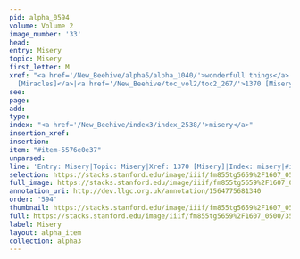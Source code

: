 ```yaml
---
pid: alpha_0594
volume: Volume 2
image_number: '33'
head: 
entry: Misery
topic: Misery
first_letter: M
xref: "<a href='/New_Beehive/alpha5/alpha_1040/'>wonderfull things</a>|<a href='/New_Beehive/toc_vol2/toc2_083/'>243
  [Miracles]</a>|<a href='/New_Beehive/toc_vol2/toc2_267/'>1370 [Misery]</a>"
see: 
page: 
add: 
type: 
index: "<a href='/New_Beehive/index3/index_2538/'>misery</a>"
insertion_xref: 
insertion: 
item: "#item-5576e0e37"
unparsed: 
line: 'Entry: Misery|Topic: Misery|Xref: 1370 [Misery]|Index: misery|#item-5576e0e37'
selection: https://stacks.stanford.edu/image/iiif/fm855tg5659%2F1607_0500/358,1465,3045,456/full/0/default.jpg
full_image: https://stacks.stanford.edu/image/iiif/fm855tg5659%2F1607_0500/full/full/0/default.jpg
annotation_uri: http://dev.llgc.org.uk/annotation/1564775681340
order: '594'
thumbnail: https://stacks.stanford.edu/image/iiif/fm855tg5659%2F1607_0500/358,1465,600,180/250,/0/default.jpg
full: https://stacks.stanford.edu/image/iiif/fm855tg5659%2F1607_0500/358,1465,3045,456/full/0/default.jpg
label: Misery
layout: alpha_item
collection: alpha3
---
```

